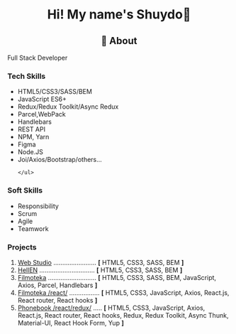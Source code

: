 <!--
**** is a ✨ _special_ ✨ repository because its `README.md` (this file) appears on your GitHub profile.
Here are some ideas to get you started:
- 🔭 I’m currently working on ...
- 🌱 I’m currently learning ...
- 👯 I’m looking to collaborate on ...
- 🤔 I’m looking for help with ...
- 💬 Ask me about ...
- 📫 How to reach me: ...
- 😄 Pronouns: ...
- ⚡ Fun fact: ...-->
<!-- <div align="center">
  <img src="https://komarev.com/ghpvc/?username=Shuydo&color=blue">
</div> -->
  
  <h1 align="center">Hi! My name's Shuydo👋</h2>
  <h2 align="center">💬 About</h2>
  <p>Full Stack Developer</p>
  
  <div>
    <h3>Tech Skills</h3>
    <ul>
      <li>
        <span class="sidebar-text">HTML5/CSS3/SASS/BEM</span>
      </li>
      <li>
        <span class="sidebar-text">JavaScript ES6+</span>
      </li>    
      <li>
        <span class="sidebar-text">Redux/Redux Toolkit/Async Redux</span>
      </li>
      <li>
        <span class="sidebar-text">Parcel,WebPack</span>
      </li>
      <li>
        <span class="sidebar-text">Handlebars</span>
      </li>    
      <li>
        <span class="sidebar-text">REST API</span>
      </li>
      <li>
        <span class="sidebar-text">NPM, Yarn </span>
      </li>
      <li>
        <span class="sidebar-text">Figma </span>
      </li>
      <li>
        <span class="sidebar-text">Node.JS</span>
      </li>
      <li>
        <span class="sidebar-text">Joi/Axios/Bootstrap/others...</span>
      </li>
      
    </ul>
  </div>
  <div class="sidebar-container">
    <h3 class="sidebar-title">Soft Skills</h3>
    <ul>
      <li>
        <span class="sidebar-text">Responsibility</span>
      </li>    
      <li>
        <span class="sidebar-text">Scrum</span>
      </li>
      <li>
        <span class="sidebar-text">Agile</span>
      </li>    
      <li>
        <span class="sidebar-text">Teamwork</span>
      </li>
    </ul>
  </div>
  
  <div>
    <h3>Projects</h3>
    <ol>
      <li>
        <a
          target="blank"
          href="https://shuydo.github.io/goit-markup-hw-08/"
          >Web Studio</a
        >
        <span class="dots">........................</span>
        <span
          ><b>[</b> <span class="tech-name">HTML5, CSS3, SASS, BEM</span>
          <b>]</b></span
        >
      </li>
      <li>
        <a
          target="blank"
          href="https://maks1988-88-88.github.io/hellen/"
          >HellEN</a
        >
        <span class="dots">...............................</span>
        <span
          ><b>[</b>
          <span class="tech-name">HTML5, CSS3, SASS, BEM</span>
          <b>]</b></span
        >
      </li>
      <li>
        <a
          target="blank"
          href="https://maks1988-88-88.github.io/Filmoteka/"
          >Filmoteka</a
        >
        <span class="dots"></span>...........................<span>
        <span
          ><b>[</b>
          <span class="tech-name"
            >HTML5, CSS3, SASS, BEM, JavaScript, Axios, Parcel, Handlebars
          </span>
          <b>]</b></span
        >
      </li>
      <li>
        <a
          target="blank"
          href="https://shuydo-movies.netlify.app/"
          >Filmoteka /react/</a
        >
        <span class="dots">.................</span>
        <span
          ><b>[</b>
          <span class="tech-name"
            >HTML5, CSS3, JavaScript, Axios, React.js, React router, React
            hooks
          </span>
          <b>]</b></span
        >
      </li>    
      <li>
        <a
          target="blank"
          href="https://shuydo.github.io/goit-react-hw-08-phonebook/"
          >Phonebook /react/redux/</a
        >
        <span class="dots">.....</span>
        <span
          ><b>[</b>
          <span class="tech-name">
            HTML5, CSS3, JavaScript, Axios, React.js, React router, React hooks, Redux, Redux Toolkit, Async Thunk, Material-UI, React Hook Form, Yup
           </span>
          <b>]</b></span
        >
      </li>
    </ol>
  </div>
  
